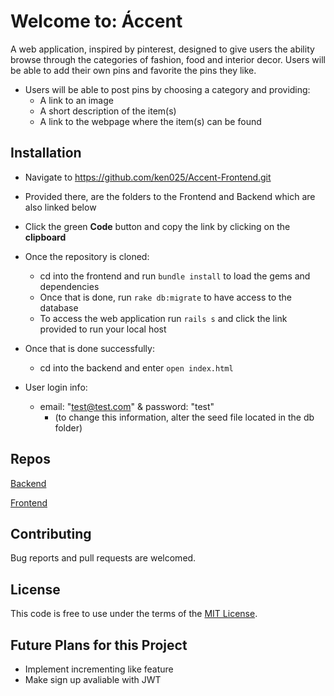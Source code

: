 # Welcome to: Áccent
A web application, inspired by pinterest, designed to give users the ability browse through the categories of fashion, food and interior decor. Users will be able to add their own pins and favorite the pins they like. 

- Users will be able to post pins by choosing a category and providing:
  - A link to an image
  - A short description of the item(s)
  - A link to the webpage where the item(s) can be found

## Installation

  - Navigate to https://github.com/ken025/Accent-Frontend.git
  - Provided there, are the folders to the Frontend and Backend which are also linked below 
  - Click the green **Code** button and copy the link by clicking on the **clipboard**
  - Once the repository is cloned: 
    - cd into the frontend and run `bundle install` to load the gems and dependencies
    - Once that is done, run `rake db:migrate` to have access to the database
    - To access the web application run `rails s` and click the link provided to run your local host
  - Once that is done successfully:
    - cd into the backend and enter `open index.html`
  
  - User login info:
    - email: "test@test.com" & password: "test" 
      - (to change this information, alter the seed file located in the db folder)

## Repos

  [Backend](https://github.com/ken025/Accent-Backend.git)

  [Frontend](https://github.com/ken025/Accent-Frontend.git)

## Contributing

Bug reports and pull requests are welcomed.

## License
This code is free to use under the terms of the [MIT License](https://opensource.org/licenses/MIT).

## Future Plans for this Project
- Implement incrementing like feature
- Make sign up avaliable with JWT 

